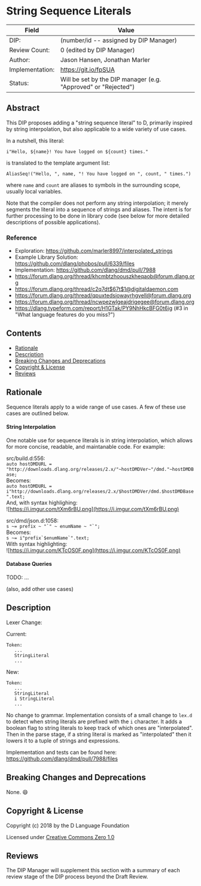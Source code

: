 # String Sequence Literals

| Field           | Value                                                           |
|-----------------|-----------------------------------------------------------------|
| DIP:            | (number/id -- assigned by DIP Manager)                          |
| Review Count:   | 0 (edited by DIP Manager)                                       |
| Author:         | Jason Hansen, Jonathan Marler                                   |
| Implementation: | https://git.io/fpSUA                                            |
| Status:         | Will be set by the DIP manager (e.g. "Approved" or "Rejected")  |

## Abstract

This DIP proposes adding a "string sequence literal" to D, primarily inspired
by string interpolation, but also applicable to a wide variety of use cases.

In a nutshell, this literal:

````
i"Hello, ${name}! You have logged on ${count} times."
````

is translated to the template argument list:

````
AliasSeq!("Hello, ", name, "! You have logged on ", count, " times.")
````

where `name` and `count` are aliases to symbols in the surrounding scope,
usually local variables.

Note that the compiler does not perform any string interpolation; it merely
segments the literal into a sequence of strings and aliases.  The intent is for
further processing to be done in library code (see below for more detailed
descriptions of possible applications).

### Reference

- Exploration: https://github.com/marler8997/interpolated_strings
- Example Library Solution: https://github.com/dlang/phobos/pull/6339/files
- Implementation: https://github.com/dlang/dmd/pull/7988
- https://forum.dlang.org/thread/khcmbtzhoouszkheqaob@forum.dlang.org
- https://forum.dlang.org/thread/c2q7dt$67t$1@digitaldaemon.com
- https://forum.dlang.org/thread/qpuxtedsiowayrhgyell@forum.dlang.org
- https://forum.dlang.org/thread/ncwpezwlgeajdrigegee@forum.dlang.org
- https://dlang.typeform.com/report/H1GTak/PY9NhHkcBFG0t6ig (#3 in "What language features do you miss?")

## Contents
* [Rationale](#rationale)
* [Description](#description)
* [Breaking Changes and Deprecations](#breaking-changes-and-deprecations)
* [Copyright & License](#copyright--license)
* [Reviews](#reviews)

## Rationale

Sequence literals apply to a wide range of use cases. A few of these use cases are outlined below.

#### String Interpolation
One notable use for sequence literals is in string interpolation, which allows for more concise, readable, and maintanable code. For example:


src/build.d:556:<br>
`auto hostDMDURL = "http://downloads.dlang.org/releases/2.x/"~hostDMDVer~"/dmd."~hostDMDBase;`<br>
Becomes:<br>
`auto hostDMDURL = i"http://downloads.dlang.org/releases/2.x/$hostDMDVer/dmd.$hostDMDBase".text;`<br>
And, with syntax highlighing:<br>
![https://i.imgur.com/tXm6rBU.png](https://i.imgur.com/tXm6rBU.png)


src/dmd/json.d:1058:<br>
``s ~= prefix ~ "`" ~ enumName ~ "`";``<br>
Becomes:<br>
``s ~= i"prefix`$enumName`".text;``<br>
With syntax highlighting:<br>
![https://i.imgur.com/KTcOS0F.png](https://i.imgur.com/KTcOS0F.png)


#### Database Queries
TODO: ...


(also, add other use cases)

## Description

Lexer Change:

Current:

```
Token:
   ...
   StringLiteral
   ...
```
New:

```
Token:
   ...
   StringLiteral
   i StringLiteral
   ...
```

No change to grammar. Implementation consists of a small change to `lex.d` to detect when string literals are prefixed with the `i` character.  It adds a boolean flag to string literals to keep track of which ones are "interpolated".  Then in the parse stage, if a string literal is marked as "interpolated" then it lowers it to a tuple of strings and expressions.

Implementation and tests can be found here: https://github.com/dlang/dmd/pull/7988/files


## Breaking Changes and Deprecations
None. :smile:

## Copyright & License

Copyright (c) 2018 by the D Language Foundation

Licensed under [Creative Commons Zero 1.0](https://creativecommons.org/publicdomain/zero/1.0/legalcode.txt)

## Reviews

The DIP Manager will supplement this section with a summary of each review stage
of the DIP process beyond the Draft Review.
